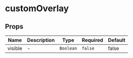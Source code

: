 # customOverlay

## Props

<!-- @vuese:customOverlay:props:start -->
|Name|Description|Type|Required|Default|
|---|---|---|---|---|
|visible|-|`Boolean`|`false`|false|

<!-- @vuese:customOverlay:props:end -->


